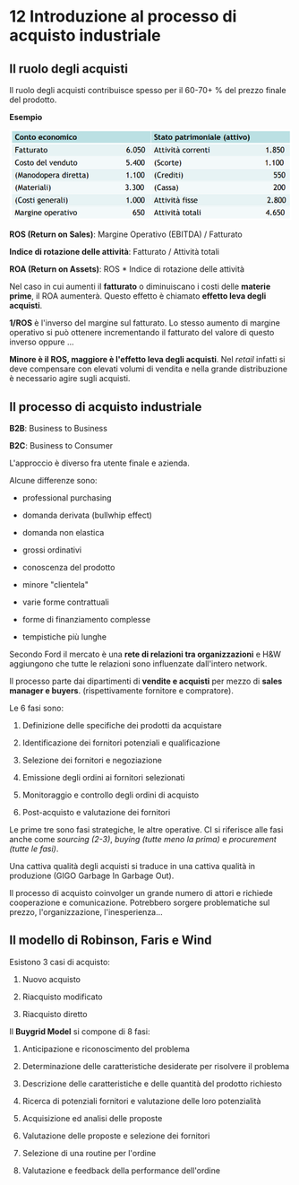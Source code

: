 # 12 Introduzione al processo di acquisto industriale

## Il ruolo degli acquisti

Il ruolo degli acquisti contribuisce spesso per il 60-70+ % del prezzo finale del prodotto.

**Esempio**

![](../assets/2023-04-16-13-13-23-image.png)

**ROS (Return on Sales)**: Margine Operativo (EBITDA) / Fatturato

**Indice di rotazione delle attività**: Fatturato / Attività totali

**ROA (Return on Assets)**: ROS * Indice di rotazione delle attività

Nel caso in cui aumenti il **fatturato** o diminuiscano i costi delle **materie prime**, il ROA aumenterà. Questo effetto è chiamato **effetto leva degli acquisti**.

**1/ROS** è l'inverso del margine sul fatturato.  Lo stesso aumento di margine operativo si può ottenere incrementando il fatturato del valore di questo inverso oppure ...

**Minore è il ROS, maggiore è l'effetto leva degli acquisti**. Nel *retail* infatti si deve compensare con elevati volumi di vendita e nella grande distribuzione è necessario agire sugli acquisti.

## Il processo di acquisto industriale

**B2B**: Business to Business

**B2C**: Business to Consumer

L'approccio è diverso fra utente finale e azienda.

Alcune differenze sono:

- professional purchasing

- domanda derivata (bullwhip effect)

- domanda non elastica

- grossi ordinativi

- conoscenza del prodotto

- minore "clientela"

- varie forme contrattuali

- forme di finanziamento complesse

- tempistiche più lunghe

Secondo Ford il mercato è una **rete di relazioni tra organizzazioni** e H&W aggiungono che tutte le relazioni sono influenzate dall'intero network.

Il processo parte dai dipartimenti di **vendite e acquisti** per mezzo di **sales manager e buyers**. (rispettivamente fornitore e compratore).

Le 6 fasi sono:

1. Definizione delle specifiche dei prodotti da acquistare

2. Identificazione dei fornitori potenziali e qualificazione

3. Selezione dei fornitori e negoziazione

4. Emissione degli ordini ai fornitori selezionati 

5. Monitoraggio e controllo degli ordini di acquisto

6. Post-acquisto e valutazione dei fornitori

Le prime tre sono fasi strategiche, le altre operative. CI si riferisce alle fasi anche come *sourcing (2-3)*, *buying (tutte meno la prima)* e *procurement (tutte le fasi)*.

Una cattiva qualità degli acquisti si traduce in una cattiva qualità in produzione (GIGO Garbage In Garbage Out).

Il processo di acquisto coinvolger un grande numero di attori e richiede cooperazione e comunicazione. Potrebbero sorgere problematiche sul prezzo, l'organizzazione, l'inesperienza...

## Il modello di Robinson, Faris e Wind

Esistono 3 casi di acquisto:

1. Nuovo acquisto

2. Riacquisto modificato

3. Riacquisto diretto

Il **Buygrid Model** si compone di 8 fasi:

1. Anticipazione e riconoscimento del problema

2. Determinazione delle caratteristiche desiderate per risolvere il problema

3. Descrizione delle caratteristiche e delle quantità del prodotto richiesto

4. Ricerca di potenziali fornitori e valutazione delle loro potenzialità

5. Acquisizione ed analisi delle proposte

6. Valutazione delle proposte e selezione dei fornitori

7. Selezione di una routine per l'ordine

8. Valutazione e feedback della performance dell'ordine
